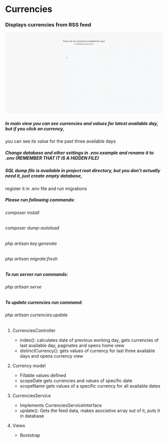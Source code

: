 # Currencies

### Displays currencies from RSS feed

![gif image showing usage](/currencies.gif)

##### In main view you can see currencies and values for latest available day, but if you click on currency,
you can see its value for the past three available days

##### Change database and other settings in .env.example and rename it to .env (REMEMBER THAT IT IS A HIDDEN FILE)
##### SQL dump file is available in project root directory, but you don't actually need it, just create empty database,
register it in .env file and run migrations
##### Please run following commands:
###### composer install
###### composer dump-autoload
###### php artisan key:generate
###### php artisan migrate:fresh
##### To run server run commands:
###### php artisan serve
##### To update currencies run command:
###### php artisan currencies:update


1. CurrenciesController
    * index(): calculates date of previous working day, gets currencies of last available day, paginates
    and opens home view
    * distinctCurrency(): gets values of currency for last three available days and opens currency view

1. Currency model
    * Fillable values defined
    * scopeDate gets currencies and values of specific date
    * scopeName gets values of a specific currency for all available dates
    
1. CurrenciesService
    * Implements CurrenciesServiceInterface
    * update(): Gets the feed data, makes asociative array out of it, puts it in database
   
1. Views
    * Bootstrap
